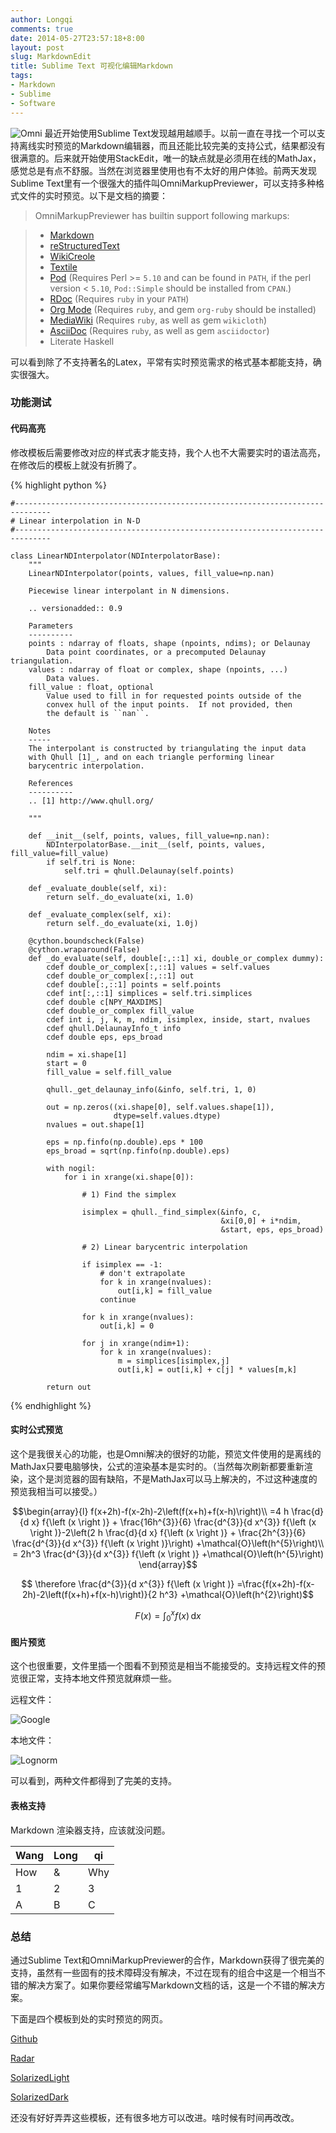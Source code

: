 ```yaml
---
author: Longqi
comments: true
date: 2014-05-27T23:57:18+8:00
layout: post
slug: MarkdownEdit
title: Sublime Text 可视化编辑Markdown
tags:
- Markdown
- Sublime
- Software
---
```


![Omni](http://wanglongqi.github.io/public/images/omni.gif)
最近开始使用Sublime Text发现越用越顺手。以前一直在寻找一个可以支持离线实时预览的Markdown编辑器，而且还能比较完美的支持公式，结果都没有很满意的。后来就开始使用StackEdit，唯一的缺点就是必须用在线的MathJax，感觉总是有点不舒服。当然在浏览器里使用也有不太好的用户体验。前两天发现Sublime Text里有一个很强大的插件叫OmniMarkupPreviewer，可以支持多种格式文件的实时预览。以下是文档的摘要：

> OmniMarkupPreviewer has builtin support following markups:

> * [Markdown](http://daringfireball.net/projects/markdown/)
> * [reStructuredText](http://docutils.sourceforge.net/rst.html)
> * [WikiCreole](http://wikicreole.org/)
> * [Textile](http://www.textism.com/tools/textile/)
> * [Pod](http://search.cpan.org/dist/perl/pod/perlpod.pod) (Requires Perl >= `5.10`
>   and can be found in `PATH`, if the perl version < `5.10`, `Pod::Simple` should be
>   installed from `CPAN`.)
> * [RDoc](http://rdoc.sourceforge.net/) (Requires `ruby` in your `PATH`)
> * [Org Mode](http://orgmode.org) (Requires `ruby`, and gem `org-ruby` should be installed)
> * [MediaWiki](http://www.mediawiki.org/) (Requires `ruby`, as well as gem `wikicloth`)
> * [AsciiDoc](http://www.methods.co.nz/asciidoc/) (Requires `ruby`, as well as gem `asciidoctor`)
> * Literate Haskell

可以看到除了不支持著名的Latex，平常有实时预览需求的格式基本都能支持，确实很强大。

### 功能测试

#### 代码高亮
修改模板后需要修改对应的样式表才能支持，我个人也不大需要实时的语法高亮，在修改后的模板上就没有折腾了。

{% highlight python %}
    
    #------------------------------------------------------------------------------
    # Linear interpolation in N-D
    #------------------------------------------------------------------------------
    
    class LinearNDInterpolator(NDInterpolatorBase):
        """
        LinearNDInterpolator(points, values, fill_value=np.nan)
    
        Piecewise linear interpolant in N dimensions.
    
        .. versionadded:: 0.9
    
        Parameters
        ----------
        points : ndarray of floats, shape (npoints, ndims); or Delaunay
            Data point coordinates, or a precomputed Delaunay triangulation.
        values : ndarray of float or complex, shape (npoints, ...)
            Data values.
        fill_value : float, optional
            Value used to fill in for requested points outside of the
            convex hull of the input points.  If not provided, then
            the default is ``nan``.
    
        Notes
        -----
        The interpolant is constructed by triangulating the input data
        with Qhull [1]_, and on each triangle performing linear
        barycentric interpolation.
    
        References
        ----------
        .. [1] http://www.qhull.org/
    
        """
    
        def __init__(self, points, values, fill_value=np.nan):
            NDInterpolatorBase.__init__(self, points, values, fill_value=fill_value)
            if self.tri is None:
                self.tri = qhull.Delaunay(self.points)
    
        def _evaluate_double(self, xi):
            return self._do_evaluate(xi, 1.0)
    
        def _evaluate_complex(self, xi):
            return self._do_evaluate(xi, 1.0j)
    
        @cython.boundscheck(False)
        @cython.wraparound(False)
        def _do_evaluate(self, double[:,::1] xi, double_or_complex dummy):
            cdef double_or_complex[:,::1] values = self.values
            cdef double_or_complex[:,::1] out
            cdef double[:,::1] points = self.points
            cdef int[:,::1] simplices = self.tri.simplices
            cdef double c[NPY_MAXDIMS]
            cdef double_or_complex fill_value
            cdef int i, j, k, m, ndim, isimplex, inside, start, nvalues
            cdef qhull.DelaunayInfo_t info
            cdef double eps, eps_broad
    
            ndim = xi.shape[1]
            start = 0
            fill_value = self.fill_value
    
            qhull._get_delaunay_info(&info, self.tri, 1, 0)
    
            out = np.zeros((xi.shape[0], self.values.shape[1]),
                           dtype=self.values.dtype)
            nvalues = out.shape[1]
    
            eps = np.finfo(np.double).eps * 100
            eps_broad = sqrt(np.finfo(np.double).eps)
    
            with nogil:
                for i in xrange(xi.shape[0]):
    
                    # 1) Find the simplex
    
                    isimplex = qhull._find_simplex(&info, c,
                                                   &xi[0,0] + i*ndim,
                                                   &start, eps, eps_broad)
    
                    # 2) Linear barycentric interpolation
    
                    if isimplex == -1:
                        # don't extrapolate
                        for k in xrange(nvalues):
                            out[i,k] = fill_value
                        continue
    
                    for k in xrange(nvalues):
                        out[i,k] = 0
    
                    for j in xrange(ndim+1):
                        for k in xrange(nvalues):
                            m = simplices[isimplex,j]
                            out[i,k] = out[i,k] + c[j] * values[m,k]
    
            return out

{% endhighlight %}

#### 实时公式预览
这个是我很关心的功能，也是Omni解决的很好的功能，预览文件使用的是离线的MathJax只要电脑够快，公式的渲染基本是实时的。（当然每次刷新都要重新渲染，这个是浏览器的固有缺陷，不是MathJax可以马上解决的，不过这种速度的预览我相当可以接受。）

$$\begin{array}{l}
f(x+2h)-f(x-2h)-2\left(f(x+h)+f(x-h)\right)\\
=4 h  \frac{d}{d x} f{\left (x \right )} + \frac{16h^{3}}{6}  \frac{d^{3}}{d
x^{3}}  f{\left (x \right )}-2\left(2 h  \frac{d}{d x} f{\left (x \right )} +
\frac{2h^{3}}{6}  \frac{d^{3}}{d x^{3}}  f{\left (x \right )}\right)
+\mathcal{O}\left(h^{5}\right)\\
= 2h^3  \frac{d^{3}}{d x^{3}}  f{\left (x \right )}
+\mathcal{O}\left(h^{5}\right)
\end{array}$$

$$ \therefore \frac{d^{3}}{d x^{3}}  f{\left (x \right )}
=\frac{f(x+2h)-f(x-2h)-2\left(f(x+h)+f(x-h)\right)}{2 h^3}
+\mathcal{O}\left(h^{2}\right)$$

$$F(x) = \int_0^x f(x) \,\mathrm{d} x$$

#### 图片预览
这个也很重要，文件里插一个图看不到预览是相当不能接受的。支持远程文件的预览很正常，支持本地文件预览就麻烦一些。

远程文件：

![Google](https://www.google.com/images/srpr/logo11w.png)

本地文件：

![Lognorm](../public/images/lognorm.png)

可以看到，两种文件都得到了完美的支持。

#### 表格支持

Markdown 渲染器支持，应该就没问题。

| Wang | Long | qi  |
|------|------|-----|
| How  | &    | Why |
|  1   | 2    |  3  |
|   A  |  B   |  C  |

### 总结
通过Sublime Text和OmniMarkupPreviewer的合作，Markdown获得了很完美的支持，虽然有一些固有的技术障碍没有解决，不过在现有的组合中这是一个相当不错的解决方案了。如果你要经常编写Markdown文档的话，这是一个不错的解决方案。

下面是四个模板到处的实时预览的网页。

[Github][]

[Radar][]

[SolarizedLight][]

[SolarizedDark][]

还没有好好弄弄这些模板，还有很多地方可以改进。啥时候有时间再改改。

[Github]: http://wanglongqi.github.io/public/pdfs/github.pdf
[Radar]: http://wanglongqi.github.io/public/pdfs/radar.pdf
[SolarizedLight]: http://wanglongqi.github.io/public/pdfs/solight.pdf
[SolarizedDark]: http://wanglongqi.github.io/public/pdfs/sodark.pdf
